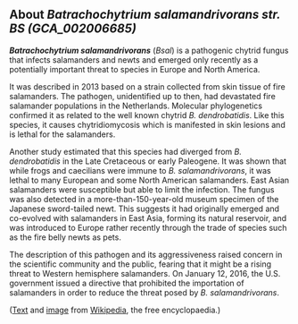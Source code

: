 About *Batrachochytrium salamandrivorans str. BS (GCA\_002006685)* 
------------------------------------------------------------------



***Batrachochytrium salamandrivorans*** (*Bsal*) is a pathogenic chytrid
fungus that infects salamanders and newts and emerged only recently as a
potentially important threat to species in Europe and North America.

It was described in 2013 based on a strain collected from skin tissue of
fire salamanders. The pathogen, unidentified up to then, had devastated
fire salamander populations in the Netherlands. Molecular phylogenetics
confirmed it as related to the well known chytrid *B. dendrobatidis*.
Like this species, it causes chytridiomycosis which is manifested in
skin lesions and is lethal for the salamanders.

Another study estimated that this species had diverged from *B.
dendrobatidis* in the Late Cretaceous or early Paleogene. It was shown
that while frogs and caecilians were immune to *B. salamandrivorans*, it
was lethal to many European and some North American salamanders. East
Asian salamanders were susceptible but able to limit the infection. The
fungus was also detected in a more-than-150-year-old museum specimen of
the Japanese sword-tailed newt. This suggests it had originally emerged
and co-evolved with salamanders in East Asia, forming its natural
reservoir, and was introduced to Europe rather recently through the
trade of species such as the fire belly newts as pets.

The description of this pathogen and its aggressiveness raised concern
in the scientific community and the public, fearing that it might be a
rising threat to Western hemisphere salamanders. On January 12, 2016,
the U.S. government issued a directive that prohibited the importation
of salamanders in order to reduce the threat posed by *B.
salamandrivorans*.

([Text](http://en.wikipedia.org/wiki/Batrachochytrium_salamandrivorans)
and
[image](https://commons.wikimedia.org/wiki/File:Batrachochytrium_salamandrivorans_infection.png)
from [Wikipedia](http://en.wikipedia.org/), the free encyclopaedia.)
